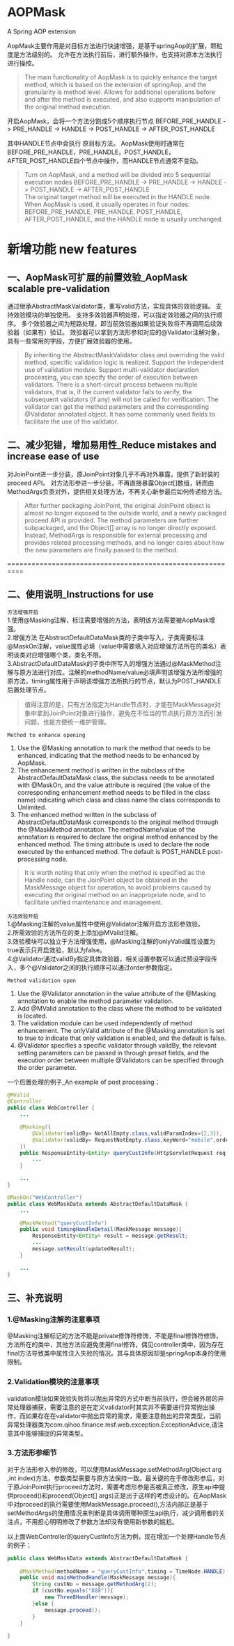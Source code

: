 # AOPMask
A Spring AOP extension

AopMask主要作用是对目标方法进行快速增强，是基于springAop的扩展，颗粒度是方法级别的。
允许在方法执行前后，进行额外操作，也支持对原本方法执行进行操控。
>The main functionality of AopMask is to quickly enhance the target method, which is based on the extension of springAop, and the granularity is method level.
Allows for additional operations before and after the method is executed, and also supports manipulation of the original method execution.

开启AopMask，会将一个方法分割成5个顺序执行节点
BEFORE_PRE_HANDLE -> PRE_HANDLE -> HANDLE -> POST_HANDLE -> AFTER_POST_HANDLE

其中HANDLE节点中会执行 原目标方法。
AopMask使用时通常在BEFORE_PRE_HANDLE，PRE_HANDLE，POST_HANDLE，AFTER_POST_HANDLE四个节点中操作，而HANDLE节点通常不变动。
>Turn on AopMask, and a method will be divided into 5 sequential execution nodes
 BEFORE_PRE_HANDLE -> PRE_HANDLE -> HANDLE -> POST_HANDLE -> AFTER_POST_HANDLE <br>
 The original target method will be executed in the HANDLE node.
 When AopMask is used, it usually operates in four nodes: BEFORE_PRE_HANDLE, PRE_HANDLE, POST_HANDLE, AFTER_POST_HANDLE, and the HANDLE node is usually unchanged.


新增功能 new features
==========================================================

## 一、AopMask可扩展的前置效验_AopMask scalable pre-validation

通过继承AbstractMaskValidator类，重写valid方法，实现具体的效验逻辑。
支持效验模块的单独使用。
支持多效验器声明处理，可以指定效验器之间的执行顺序。
多个效验器之间为短路处理，即当前效验器如果验证失败将不再调用后续效验器（如果有）验证。
效验器可以拿到方法形参和对应的@Validator注解对象，具有一些常用的字段，方便扩展效验器的使用。

>By inheriting the AbstractMaskValidator class and overriding the valid method, specific validation logic is realized.
 Support the independent use of validation module.
 Support multi-validator declaration processing, you can specify the order of execution between validators.
 There is a short-circuit process between multiple validators, that is, if the current validator fails to verify, the subsequent validators (if any) will not be called for verification.
 The validator can get the method parameters and the corresponding @Validator annotated object. It has some commonly used fields to facilitate the use of the validator.


## 二、减少犯错，增加易用性_Reduce mistakes and increase ease of use
对JoinPoint进一步分装，原JoinPoint对象几乎不再对外暴露，提供了新封装的proceed API。
对方法形参进一步分装，不再直接暴露Object[]数组，转而由MethodArgs负责对外，提供相关处理方法，不再关心新参最后如何传递给方法。
>After further packaging JoinPoint, the original JoinPoint object is almost no longer exposed to the outside world, and a newly packaged proceed API is provided.
 The method parameters are further subpackaged, and the Object[] array is no longer directly exposed. Instead, MethodArgs is responsible for external processing and provides related processing methods, and no longer cares about how the new parameters are finally passed to the method.

==========================================================



## 二、使用说明_Instructions for use

`方法增强开启`<br>
1.使用@Masking注解，标注需要增强的方法，表明该方法需要被AopMask增强。<br>
2.增强方法 在AbstractDefaultDataMask类的子类中写入，子类需要标注@MaskOn注解，value属性必填（value中需要填入对应增强方法所在的类名）表明该类对应增强哪个类，类名不限。<br>
3.AbstractDefaultDataMask的子类中所写入的增强方法通过@MaskMethod注解与原方法进行对应。注解的methodName/value必填声明该增强方法所增强的原方法，timing属性用于声明该增强方法所执行的节点，默认为POST_HANDLE后置处理节点。<br>

>值得注意的是，只有方法指定为Handle节点时，才能在MaskMessage对象中拿到JoinPoint对象进行操作，避免在不恰当的节点执行原方法而引发问题，也是方便统一维护管理。

`Method to enhance opening`<br>
1. Use the @Masking annotation to mark the method that needs to be enhanced, indicating that the method needs to be enhanced by AopMask. <br>
2. The enhancement method is written in the subclass of the AbstractDefaultDataMask class, the subclass needs to be annotated with @MaskOn, and the value attribute is required (the value of the corresponding enhancement method needs to be filled in the class name) indicating which class and class name the class corresponds to Unlimited. <br>
3. The enhanced method written in the subclass of AbstractDefaultDataMask corresponds to the original method through the @MaskMethod annotation. The methodName/value of the annotation is required to declare the original method enhanced by the enhanced method. The timing attribute is used to declare the node executed by the enhanced method. The default is POST_HANDLE post-processing node. <br>
> It is worth noting that only when the method is specified as the Handle node, can the JoinPoint object be obtained in the MaskMessage object for operation, to avoid problems caused by executing the original method on an inappropriate node, and to facilitate unified maintenance and management.

`方法效验开启`<br>
1.@Masking注解的value属性中使用@Validator注解开启方法形参效验。<br>
2.所需效验的方法所在的类上添加@MValid注解。<br>
3.效验模块可以独立于方法增强使用，@Masking注解的onlyValid属性设置为true表示只开启效验，默认为false。<br>
4.@Validator通过validBy指定具体效验器，相关设置参数可以通过预设字段传入，多个@Validator之间的执行顺序可以通过order参数指定。<br>

`Method validation open`<br>
1. Use the @Validator annotation in the value attribute of the @Masking annotation to enable the method parameter validation. <br>
2. Add @MValid annotation to the class where the method to be validated is located. <br>
3. The validation module can be used independently of method enhancement. The onlyValid attribute of the @Masking annotation is set to true to indicate that only validation is enabled, and the default is false. <br>
4. @Validator specifies a specific validator through validBy, the relevant setting parameters can be passed in through preset fields, and the execution order between multiple @Validators can be specified through the order parameter. <br>

一个后置处理的例子_An example of post processing：
```java
@MValid
@Controller
public class WebController {
    ...

    @Masking({
        @Validator(validBy= NotAllEmpty.class,validParamIndex={2,3}),
        @Validator(validBy= RequestNotEmpty.class,keyWord="mobile",order=2)
    })
    public ResponseEntity<Entity> queryCustInfo(HttpServletRequest req,String custNo,String userNo){
        ...
    }

    ...
}
```

```java
@MaskOn("WebController")
public class WebMaskData extends AbstractDefaultDataMask {
    ...

    @MaskMethod("queryCustInfo")
    public void timingHandleDetail(MaskMessage message){
        ResponseEntity<Entity> result = message.getResult;
        ...
        message.setResult(updatedResult);
    }

    ...
}
```



## 三、补充说明
### 1.@Masking注解的注意事项

@Masking注解标记的方法不能是private修饰符修饰，不能是final修饰符修饰，方法所在的类中，其他方法应避免使用final修饰，偶见controller类中，因为存在final方法导致类中属性注入失败的情况。其与具体原因却是springAop本身的使用限制。<br>

### 2.Validation模块的注意事项

validation模块如果效验失败将以抛出异常的方式中断当前执行，但会被外层的异常处理器捕获，需要注意的是在定义validator时其实并不需要进行异常抛出操作，而如果存在在validator中抛出异常的需求，需要注意抛出的异常类型，当前异常处理器类为com.qihoo.finance.msf.web.exception.ExceptionAdvice,请注意其中能够捕捉的异常类型。<br>

### 3.方法形参细节

对于方法形参入参的修改，可以使用MaskMessage.setMethodArg(Object arg ,int index)方法，参数类型需要与原方法保持一致。最关键的在于修改形参后，对于原JoinPoint执行proceed方法时，需要考虑形参是否被真正修改，原生api中提供proceed()和proceed(Object[] args)正是出于这样的考虑设计的。在AopMask中对proceed的执行需要使用MaskMessage.proceed(),方法内部正是基于setMethodArgs的使用情况来判断是具体调用哪种原生api执行，减少调用者的关注点，不用担心明明修改了参数方法却没有使用新参数的尴尬。

以上面WebController的queryCustInfo方法为例，现在增加一个处理Handle节点的例子：
```java
public class WebMaskData extends AbstractDefaultDataMask {
   
    @MaskMethod(methodName = "queryCustInfo",timing = TimeNode.HANDLE)
    public void mainMethodHandle(MaskMessage message){
        String custNo = message.getMethodArg(2);
        if (custNo.equals("888")){
            new Three8Handler(message);
        }else {
            message.proceed();
        }
    }
  
}
```

